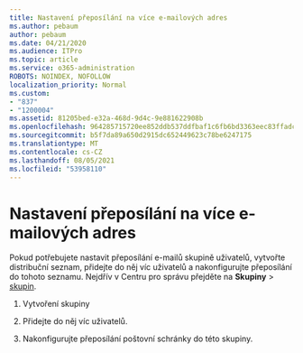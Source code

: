 ```yaml
---
title: Nastavení přeposílání na více e-mailových adres
ms.author: pebaum
author: pebaum
ms.date: 04/21/2020
ms.audience: ITPro
ms.topic: article
ms.service: o365-administration
ROBOTS: NOINDEX, NOFOLLOW
localization_priority: Normal
ms.custom:
- "837"
- "1200004"
ms.assetid: 81205bed-e32a-468d-9d4c-9e881622908b
ms.openlocfilehash: 964285715720ee852ddb537ddfbaf1c6fb6bd3363eec83ffadc881b741035cad
ms.sourcegitcommit: b5f7da89a650d2915dc652449623c78be6247175
ms.translationtype: MT
ms.contentlocale: cs-CZ
ms.lasthandoff: 08/05/2021
ms.locfileid: "53958110"
---
```

# <a name="setting-up-forwarding-to-multiple-email-addresses"></a>Nastavení přeposílání na více e-mailových adres

Pokud potřebujete nastavit přeposílání e-mailů skupině uživatelů, vytvořte distribuční seznam, přidejte do něj víc uživatelů a nakonfigurujte přeposílání do tohoto seznamu. Nejdřív v Centru pro správu přejděte na **Skupiny**  >  [skupin](https://portal.office.com/adminportal/home#/groups).
  
1. Vytvoření skupiny

2. Přidejte do něj víc uživatelů.

3. Nakonfigurujte přeposílání poštovní schránky do této skupiny.

